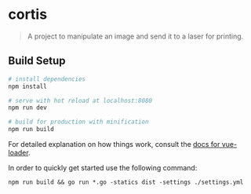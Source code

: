 # cortis

> A project to manipulate an image and send it to a laser for printing.

## Build Setup

``` bash
# install dependencies
npm install

# serve with hot reload at localhost:8080
npm run dev

# build for production with minification
npm run build
```

For detailed explanation on how things work, consult the [docs for vue-loader](http://vuejs.github.io/vue-loader).

In order to quickly get started use the following command:
```
npm run build && go run *.go -statics dist -settings ./settings.yml
```